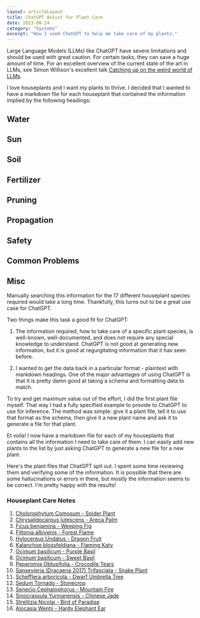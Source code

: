```yaml
---
layout: articleLayout
title: ChatGPT Assist for Plant Care
date: 2023-08-24
category: "Systems"
excerpt: "How I used ChatGPT to help me take care of my plants."
---
```


Large Language Models (LLMs) like ChatGPT have severe limitations and should be used with great caution. For certain tasks, they can save a huge amount of time. For an excellent overview of the current state of the art in LLMs, see Simon Willison's excellent talk [Catching up on the weird world of LLMs](https://simonwillison.net/2023/Aug/3/weird-world-of-llms/).

I love houseplants and I want my plants to thrive. I decided that I wanted to have a markdown file for each houseplant that contained the information implied by the following headings:

## Water

## Sun

## Soil

## Fertilizer

## Pruning

## Propagation

## Safety

## Common Problems

## Misc

Manually searching this information for the 17 different houseplant species required would take a long time. Thankfully, this turns out to be a great use case for ChatGPT.

Two things make this task a good fit for ChatGPT:

1. The information required, how to take care of a specific plant species, is well-known, well-documented, and does not require any special knowledge to understand. ChatGPT is not good at generating new information, but it is good at regurgitating information that it has seen before.

2. I wanted to get the data back in a particular format - plaintext with markdown headings. One of the major advantages of using ChatGPT is that it is pretty damn good at taking a schema and formatting data to match.

To try and get maximum value out of the effort, I did the first plant file myself. That way I had a fully specified example to provide to ChatGPT to use for inference. The method was simple: give it a plant file, tell it to use that format as the schema, then give it a new plant name and ask it to generate a file for that plant.

Et voila! I now have a markdown file for each of my houseplants that contains all the information I need to take care of them. I can easily add new plants to the list by just asking ChatGPT to generate a new file for a new plant.

Here's the plant files that ChatGPT spit out. I spent some time reviewing them and verifying some of the information. It is possible that there are some hallucinations or errors in there, but mostly the information seems to be correct. I'm pretty happy with the results!

### Houseplant Care Notes

1. [Cholorophytum Comosum - Spider Plant](</blog/houseplant-care-notes/Cholorophytum Comosum - Spider Plant>)
2. [Chrysalidocarpus lutescens - Areca Palm](</blog/houseplant-care-notes/Chrysalidocarpus lutescens - Areca Palm>)
3. [Ficus benjamina - Weeping Fig](</blog/houseplant-care-notes/Ficus benjamina - Weeping Fig>)
4. [Fittonia albivenis - Forest Flame](</blog/houseplant-care-notes/Fittonia albivenis - Forest Flame>)
5. [Hylocereus Undatus - Dragon Fruit](</blog/houseplant-care-notes/Hylocereus Undatus - Dragon Fruit>)
6. [Kalanchoe blossfeldiana - Flaming Katy](</blog/houseplant-care-notes/Kalanchoe blossfeldiana - Flaming Katy>)
7. [Ocimum basilicum - Purple Basil](</blog/houseplant-care-notes/Ocimum basilicum - Purple Basil>)
8. [Ocimum basilicum - Sweet Basil](</blog/houseplant-care-notes/Ocimum basilicum - Sweet Basil>)
9. [Peperomia Obtusifolia - Crocodile Tears](</blog/houseplant-care-notes/Peperomia Obtusifolia - Crocodile Tears>)
10. [Sansevieria (Dracaena 2017) Trifasciata - Snake Plant](</blog/houseplant-care-notes/Sansevieria (Dracaena 2017) Trifasciata - Snake Plant>)
11. [Schefflera arboricola - Dwarf Umbrella Tree](</blog/houseplant-care-notes/Schefflera arboricola - Dwarf Umbrella Tree>)
12. [Sedum Tornado - Stonecrop](</blog/houseplant-care-notes/Sedum Tornado - Stonecrop>)
13. [Senecio Cephalophorus - Mountain Fire](</blog/houseplant-care-notes/Senecio Cephalophorus - Mountain Fire>)
14. [Sinocrassula Yunnanensis - Chinese Jade](</blog/houseplant-care-notes/Sinocrassula Yunnanensis - Chinese Jade>)
15. [Strelitzia Nicolai - Bird of Paradise](</blog/houseplant-care-notes/Strelitzia Nicolai - Bird of Paradise>)
16. [Alocasia Wentii - Hardy Elephant Ear](</blog/houseplant-care-notes/Alocasia Wentii - Hardy Elephant Ear>)

<!-- /files/houseplant-care-notes/Alocasia Wentii - Hardy Elephant Ear.md
/files/houseplant-care-notes/Cholorophytum Comosum - Spider Plant.md
/files/houseplant-care-notes/Chrysalidocarpus lutescens - Areca Palm.md
/files/houseplant-care-notes/Ficus benjamina - Weeping Fig.md
/files/houseplant-care-notes/Fittonia albivenis - Forest Flame.md
/files/houseplant-care-notes/Hylocereus Undatus - Dragon Fruit.md
/files/houseplant-care-notes/Kalanchoe blossfeldiana - Flaming Katy.md
/files/houseplant-care-notes/Ocimum basilicum - Purple Basil.md
/files/houseplant-care-notes/Ocimum basilicum - Sweet Basil.md
/files/houseplant-care-notes/Peperomia Obtusifolia - Crocodile Tears.md
/files/houseplant-care-notes/Sansevieria (Dracaena 2017) Trifasciata - Snake Plant.md
/files/houseplant-care-notes/Schefflera arboricola - Dwarf Umbrella Tree.md
/files/houseplant-care-notes/Sedum Tornado - Stonecrop.md
/files/houseplant-care-notes/Senecio Cephalophorus - Mountain Fire.md
/files/houseplant-care-notes/Sinocrassula Yunnanensis - Chinese Jade.md
/files/houseplant-care-notes/Strelitzia Nicolai - Bird of Paradise.md -->
